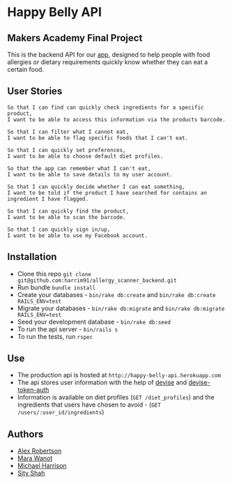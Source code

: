 # Happy Belly API

Makers Academy Final Project
----------------------------
This is the backend API for our [app](https://github.com/harrim91/allergy_scanner_frontend), designed to help people with food allergies or dietary requirements quickly know whether they can eat a certain food.

User Stories
------------
```
So that I can find can quickly check ingredients for a specific product,
I want to be able to access this information via the products barcode.

So that I can filter what I cannot eat,
I want to be able to flag specific foods that I can't eat.

So that I can quickly set preferences,
I want to be able to choose default diet profiles.

So that the app can remember what I can't eat,
I want to be able to save details to my user account.

So that I can quickly decide whether I can eat something,
I want to be told if the product I have searched for contains an ingredient I have flagged.

So that I can quickly find the product,
I want to be able to scan the barcode.

So that I can quickly sign in/up,
I want to be able to use my Facebook account.

```

Installation
-------
- Clone this repo `git clone git@github.com:harrim91/allergy_scanner_backend.git`
- Run bundle `bundle install`
- Create your databases - `bin/rake db:create` and `bin/rake db:create RAILS_ENV=test`
- Migrate your databases - `bin/rake db:migrate` and `bin/rake db:migrate RAILS_ENV=test`
- Seed your development database - `bin/rake db:seed`
- To run the api server - `bin/rails s`
- To run the tests, run `rspec`

Use
-------
- The production api is hosted at `http://happy-belly-api.herokuapp.com`
- The api stores user information with the help of [devise](https://github.com/plataformatec/devise) and [devise-token-auth](https://github.com/lynndylanhurley/devise_token_auth)
- Information is available on diet profiles (`GET /diet_profiles`) and the ingredients that users have chosen to avoid - (`GET /users/:user_id/ingredients`)

Authors
-------
- [Alex Robertson](https://github.com/OMGDuke)
- [Mara Wanot](https://github.com/GeekG1rl)
- [Michael Harrison](https://github.com/harrim91)
- [Sity Shah](https://github.com/sitypop)
